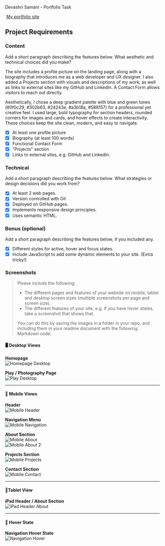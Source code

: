 Devashri Samani - Portfolio Task

​
[My portfolio site](https://devashrisamani.github.io)
​

## Project Requirements

### Content

Add a short paragraph describing the features below. What aesthetic and technical choices did you make?

The site includes a profile picture on the landing page, along with a biography that introduces me as a web developer and UX designer. I also added a Projects section with visuals and descriptions of my work, as well as links to external sites like my GitHub and LinkedIn. A Contact Form allows visitors to reach out directly.

Aesthetically, I chose a deep gradient palette with blue and green tones (#0f0c29, #302b63, #24243e, #a3b18a, #588157) for a professional yet creative feel. I used large, bold typography for section headers, rounded corners for images and cards, and hover effects to create interactivity. These choices keep the site clean, modern, and easy to navigate.

- [x] At least one profile picture
- [x] Biography (at least 100 words)
- [x] Functional Contact Form
- [x] "Projects" section
- [x] Links to external sites, e.g. GitHub and LinkedIn.
      ​

### Technical

Add a short paragraph describing the features below. What strategies or design decisions did you work from?

- [x] At least 2 web pages.
- [x] Version controlled with Git
- [x] Deployed on GitHub pages.
- [x] Implements responsive design principles.
- [x] Uses semantic HTML.

### Bonus (optional)

Add a short paragraph describing the features below, if you included any.

- [x] Different styles for active, hover and focus states.
- [x] Include JavaScript to add some dynamic elements to your site. (Extra tricky!)
      ​

### Screenshots

> Please include the following:
>
> - The different pages and features of your website on mobile, tablet and desktop screen sizes (multiple screenshots per page and screen size).
> - The different features of your site, e.g. if you have hover states, take a screenshot that shows that.
>
> You can do this by saving the images in a folder in your repo, and including them in your readme document with the following Markdown code:

#### 🖥️ Desktop Views

**Homepage**  
![Homepage Desktop](./images/desktop_home.png)

**Play / Photography Page**  
![Play Desktop](./images/desktop_play.png)

---

#### 📱 Mobile Views

**Header**  
![Mobile Header](./images/mobile_header.png)

**Navigation Menu**  
![Mobile Navigation](./images/mobile_nav.png)

**About Section**  
![Mobile About](./images/mobile_about.png)  
![Mobile About 2](./images/mobile_about2.png)

**Projects Section**  
![Mobile Projects](./images/mobile_projects.png)

**Contact Section**  
![Mobile Contact](./images/mobile_contact.png)

---

#### 📱Tablet View

**iPad Header / About Section**  
![iPad Header About](./images/ipad_header_about.png)

---

#### 🎨 Hover State

**Navigation Hover State**  
![Navigation Hover](./images/nav_hover.png)
